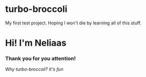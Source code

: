 # turbo-broccoli
My first test project. Hoping I won't die by learning all of this stuff. 
# Hi! I'm Neliaas
### Thank you for you attention!
*Why turbo-broccoli? It's fun*
